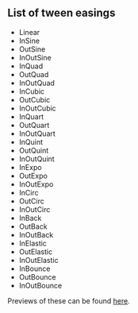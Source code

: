## List of tween easings
- Linear
- InSine
- OutSine
- InOutSine
- InQuad
- OutQuad
- InOutQuad
- InCubic
- OutCubic
- InOutCubic
- InQuart
- OutQuart
- InOutQuart
- InQuint
- OutQuint
- InOutQuint
- InExpo
- OutExpo
- InOutExpo
- InCirc
- OutCirc
- InOutCirc
- InBack
- OutBack
- InOutBack
- InElastic
- OutElastic
- InOutElastic
- InBounce
- OutBounce
- InOutBounce

Previews of these can be found [here](https://easings.net/).